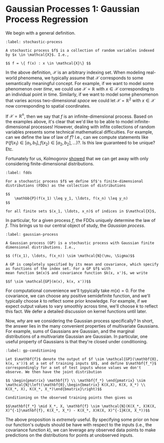 # Gaussian Processes 1: Gaussian Process Regression

We begin with a general definition.

````{prf:definition}
:label: stochastic-process

A stochastic process $f$ is a collection of random variables indexed by $x \in \mathcal{X}$. I.e., 

$$ f = \{ f(x) : x \in \mathcal{X}\} $$

````

In the above definition, $\mathcal{X}$  is an arbitrary indexing set. When modeling real-world
phenomena, we typically assume that $\mathcal{X}$ corresponds to some semantically meaningful concept. For example,
if we want to model some phenomenon over _time_, we could use $\mathcal{X} = \mathbb{R}$ with $x \in \mathcal{X}$
corresponding to an individual point in time. Similarly, if we want to model some phenomenon that varies across
two-dimensional _space_ we could let $\mathcal{X} = \mathbb{R}^2$ with $x \in \mathcal{X}$ now corresponding
to spatial coordinates.

If $\mathcal{X} = \mathbb{R}^n$, then we say that $f$ is an infinite-dimensional process. Based on the examples above,
it's clear that we'd like to be able to model infinite-dimensional processes! However, dealing with infite collections
of random variables presents some technical mathematical difficulties. For example, can we define the law of
law of $f$? I.e., can we compute statements like $\mathbb{P}(f(x_1) \in [a_1, b_1], f(x_2) \in [a_2, b_2], \ldots)$?. Is
this law guaranteed to be unique? Etc.


Fortunately for us, Kolmogorov [showed](https://en.wikipedia.org/wiki/Kolmogorov_extension_theorem) that we can get
away with only considering finite-dimensional distributions.

````{prf:definition}
:label: fdds

For a stochastic process $f$ we define $f$'s finite-dimensional distributions (FDDs) as the collection of distributions

$$
    \mathbb{P}(f(x_1) \leq y_1, \ldots, f(x_n) \leq y_n)
$$

for all finite sets $(x_1, \ldots, x_n)$ of indices in $\mathcal{X}$,

````

In particular, for a given process $f$, the FDDs uniquely determine the law of $f$. This brings us to our central object of study,
the _Gaussian process_.

````{prf:definition}
:label: gaussian-process

A Gaussian process (GP) is a stochastic process with Gaussian finite dimensional distributions. I.e., 

$$ (f(x_1), \ldots, f(x_n)) \sim \mathcal{N}(\mu, \Sigma)$$

A GP is completely specified by its mean and covariance, which specify as functions of the index set. For a GP $f$ with
mean function $m(x)$ and covariance function $k(x, x')$, we write

$$f \sim \mathcal{GP}(m(x), k(x, x'))$$
````

For computational convenience we'll typyically take $m(x) = 0$. For the covariance, we can choose any positive
semidefinite function, and we'll typically choose $k$ to reflect some prior knowledge. For example, if we expect output values
to vary smoothly across time, we'll choose $k$ to reflect this fact. We defer a detailed discussion on kernel functions until later. 

Now, _why_ are we considering the Gaussian process specifically? In short, the answer lies
in the many convenient properties of multivariate Gaussians. For example, sums of Gaussians are Gaussian, and the marginal
distributions of a multivariate Gaussian are Gaussian. In particular, one useful property of Gaussians is that they're closed
under conditioning.

```{prf:proposition}
:label: gp-conditioning

Let $\mathbf{f}$ denote the output of $f \sim \mathcal{GP}(\mathbf{0}, k(x, x'))$ at a set of training inputs $X$, and define $\mathbf{f_*}$ correspondingly for a set of test inputs whose values we don't observe. We then have the joint distribution

$$ \begin{pmatrix} \mathbf{f} \\ \mathbf{f_*} \end{pmatrix} \sim \mathcal{N}\left(\mathbf{0},\begin{bmatrix} K(X,X), K(X, X_*) \\ K(X_*, X), K(X_*, X_*)\end{bmatrix}\right)$$

Conditioning on the observed training points then gives us

$$\mathbf{f_*} \mid X_*, X, \mathbf{f} \sim \mathcal{N}(K(X_*, X)K(X, X)^{-1}\mathbf{f}, K(X_*, X_*) - K(X_*, X)K(X, X)^{-1}K(X, X_*))$$
```

The above proposition is _extremely_ useful. By specifying some prior on how our function's outputs should be have with respect to the inputs (i.e., the covariance function $k$), we can leverage any observed data points to make predictions on the distributions for points at unobserved inputs. 